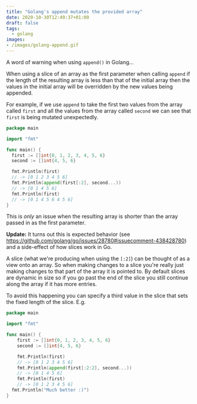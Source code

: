 ```yaml
---
title: "Golang's append mutates the provided array"
date: 2020-10-30T12:49:37+01:00
draft: false
tags:
  - golang
images:
- /images/golang-append.gif
---
```


A word of warning when using `append()` in Golang...

When using a slice of an array as the first parameter when calling `append` if the length of the resulting array is less than that of the initial array then the values in the initial array will be overridden by the new values being appended.

For example, if we use `append` to take the first two values from the array called `first` and all the values from the array called `second` we can see that `first` is being mutated unexpectedly.

```go
package main

import "fmt"

func main() {
  first := []int{0, 1, 2, 3, 4, 5, 6}
  second := []int{4, 5, 6}

  fmt.Println(first)
  // -> [0 1 2 3 4 5 6]
  fmt.Println(append(first[:2], second...))
  // -> [0 1 4 5 6]
  fmt.Println(first)
  // -> [0 1 4 5 6 4 5 6]
}
```

This is _only_ an issue when the resulting array is shorter than the array passed in as the first parameter.

**Update:**
It turns out this is expected behavior (see https://github.com/golang/go/issues/28780#issuecomment-438428780) and a side-effect of how slices work in Go.

A slice (what we're producing when using the `[:2]`) can be thought of as a view onto an array. So when making changes to a slice you're really just making changes to that part of the array it is pointed to. By default slices are dynamic in size so if you go past the end of the slice you still continue along the array if it has more entries.

To avoid this happening you can specify a third value in the slice that sets the fixed length of the slice. E.g.

```go
package main

import "fmt"

func main() {
	first := []int{0, 1, 2, 3, 4, 5, 6}
	second := []int{4, 5, 6}

	fmt.Println(first)
	// -> [0 1 2 3 4 5 6]
	fmt.Println(append(first[:2:2], second...))
	// -> [0 1 4 5 6]
	fmt.Println(first)
	// -> [0 1 2 3 4 5 6]
  fmt.Println("Much better :)")
}
```